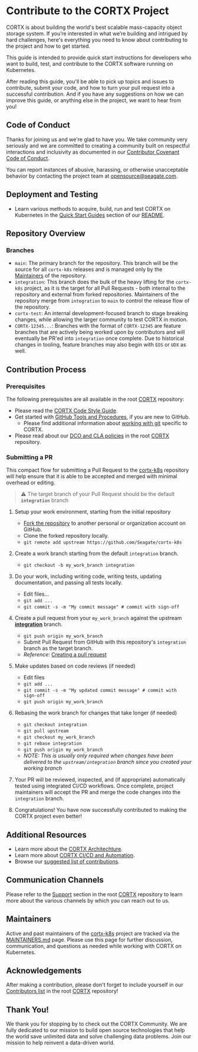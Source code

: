 # Contribute to the CORTX Project

CORTX is about building the world's best scalable mass-capacity object storage system. If you’re interested in what we’re building and intrigued by hard challenges, here's everything you need to know about contributing to the project and how to get started. 

This guide is intended to provide quick start instructions for developers who want to build, test, and contribute to the CORTX software running on Kubernetes.

After reading this guide, you'll be able to pick up topics and issues to contribute, submit your code, and how to turn your pull request into a successful contribution. And if you have any suggestions on how we can improve this guide, or anything else in the project, we want to hear from you!

## Code of Conduct

Thanks for joining us and we're glad to have you. We take community very seriously and we are committed to creating a community built on respectful interactions and inclusivity as documented in our [Contributor Covenant Code of Conduct](CODE_OF_CONDUCT.md). 

You can report instances of abusive, harassing, or otherwise unacceptable behavior by contacting the project team at opensource@seagate.com.

## Deployment and Testing
- Learn various methods to acquire, build, run and test CORTX on Kubernetes in the [Quick Start Guides](https://github.com/Seagate/cortx-k8s#quick-starts) section of our [README](README.md).

## Repository Overview

### Branches

- `main`: The primary branch for the repository. This branch will be the source for all `cortx-k8s` releases and is managed only by the [Maintainers](#maintainers) of the repository.
- `integration`: This branch does the bulk of the heavy lifting for the `cortx-k8s` project, as it is the target for all Pull Requests - both internal to the repository and external from forked repositories. Maintainers of the repository merge from `integration` to `main` to control the release flow of the repository.
- `cortx-test`: An internal development-focused branch to stage breaking changes, while allowing the larger community to test CORTX in motion.
- `CORTX-12345...`: Branches with the format of `CORTX-12345` are feature branches that are actively being worked upon by contributors and will eventually be PR'ed into `integration` once complete. Due to historical changes in tooling, feature branches may also begin with `EOS` or `UDX` as well. 

## Contribution Process

### Prerequisites

The following prerequisites are all available in the root [CORTX](https://github.com/Seagate/cortx) repository:

- Please read the [CORTX Code Style Guide](https://github.com/Seagate/cortx/blob/main/doc/CodeStyle.md).
- Get started with [GitHub Tools and Procedures](https://github.com/Seagate/cortx/blob/main/doc/GitHub_Processes_and_Tools.rst), if you are new to GitHub.
   - Please find additional information about [working with git](https://github.com/Seagate/cortx/blob/main/doc/working_with_git.md) specific to CORTX.
- Please read about our [DCO and CLA policies](https://github.com/Seagate/cortx/blob/main/doc/dco_cla.md) in the root [CORTX](https://github.com/Seagate/cortx) repository.

### Submitting a PR

This compact flow for submitting a Pull Request to the [cortx-k8s](https://github.com/Seagate/cortx-k8s) repository will help ensure that it is able to be accepted and merged with minimal overhead or editing. 

> :warning: The target branch of your Pull Request should be the default **`integration`** branch

1. Setup your work environment, starting from the initial repository
    - [Fork the repository](https://github.com/Seagate/cortx-k8s/fork) to another personal or organization account on GitHub.
    - Clone the forked repository locally.
    - `git remote add upstream https://github.com/Seagate/cortx-k8s`

2. Create a work branch starting from the default `integration` branch.
   - `git checkout -b my_work_branch integration`

3. Do your work, including writing code, writing tests, updating documentation, and passing all tests locally.
   - Edit files...
   - `git add ...`
   - `git commit -s -m "My commit message" # commit with sign-off`

4. Create a pull request from your `my_work_branch` against the upstream [**integration**](https://github.com/Seagate/cortx-k8s/tree/integration) branch.
   - `git push origin my_work_branch`
   - Submit Pull Request from GitHub with this repository's `integration` branch as the target branch.
   - _Reference:_ [Creating a pull request](https://docs.github.com/en/pull-requests/collaborating-with-pull-requests/proposing-changes-to-your-work-with-pull-requests/creating-a-pull-request)

5. Make updates based on code reviews (if needed)
   - Edit files
   - `git add ...`
   - `git commit -s -m "My updated commit message" # commit with sign-off`
   - `git push origin my_work_branch`

6. Rebasing the work branch for changes that take longer (if needed)
   - `git checkout integration`
   - `git pull upstream`
   - `git checkout my_work_branch`
   - `git rebase integration`
   - `git push origin my_work_branch`
   - _NOTE: This is usually only required when changes have been delivered to the `upstream/integration` branch since you created your working branch_

7. Your PR will be reviewed, inspected, and (if appropriate) automatically tested using integrated CI/CD workflows. Once complete, project maintainers will accept the PR and merge the code changes into the `integration` branch.

8. Congratulations! You have now successfully contributed to making the CORTX project even better!

## Additional Resources

- Learn more about the [CORTX Architechture](https://github.com/Seagate/cortx/blob/main/doc/architecture.md). 
- Learn more about [CORTX CI/CD and Automation](https://github.com/Seagate/cortx/blob/main/doc/CI_CD.md).
- Browse our [suggested list of contributions](https://github.com/Seagate/cortx/blob/main/doc/SuggestedContributions.md).

## Communication Channels

Please refer to the [Support](https://github.com/Seagate/cortx/blob/main/SUPPORT.md) section in the root [CORTX](https://github.com/Seagate/cortx) repository to learn more about the various channels by which you can reach out to us. 

## Maintainers

Active and past maintainers of the [cortx-k8s](https://github.com/Seagate/cortx-k8s) project are tracked via the [MAINTAINERS.md](MAINTAINERS.md) page. Please use this page for further discussion, communication, and questions as needed while working with CORTX on Kubernetes.

## Acknowledgements

After making a contribution, please don't forget to include yourself in our [Contributors list](https://github.com/Seagate/cortx/blob/main/CONTRIBUTORS.md) in the root [CORTX](https://github.com/Seagate/cortx) repository!

## Thank You!

We thank you for stopping by to check out the CORTX Community. We are fully dedicated to our mission to build open source technologies that help the world save unlimited data and solve challenging data problems. Join our mission to help reinvent a data-driven world.